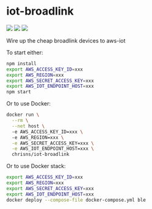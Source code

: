 # iot-broadlink

[![](https://images.microbadger.com/badges/image/chrisns/iot-broadlink.svg)](https://microbadger.com/images/chrisns/iot-broadlink "Get your own image badge on microbadger.com")
[![](https://images.microbadger.com/badges/version/chrisns/iot-broadlink.svg)](https://microbadger.com/images/chrisns/iot-broadlink "Get your own version badge on microbadger.com")
[![](https://images.microbadger.com/badges/commit/chrisns/iot-broadlink.svg)](https://microbadger.com/images/chrisns/iot-broadlink "Get your own commit badge on microbadger.com")

Wire up the cheap broadlink devices to aws-iot

To start either:
```bash
npm install
export AWS_ACCESS_KEY_ID=xxx
export AWS_REGION=xxx
export AWS_SECRET_ACCESS_KEY=xxx
export AWS_IOT_ENDPOINT_HOST=xxx
npm start
```

Or to use Docker:
```bash
docker run \
  --rm \
  --net host \ 
  -e AWS_ACCESS_KEY_ID=xxx \ 
  -e AWS_REGION=xxx \
  -e AWS_SECRET_ACCESS_KEY=xxx \
  -e AWS_IOT_ENDPOINT_HOST=xxx \
  chrisns/iot-broadlink
```

Or to use Docker stack:
```bash
export AWS_ACCESS_KEY_ID=xxx
export AWS_REGION=xxx
export AWS_SECRET_ACCESS_KEY=xxx
export AWS_IOT_ENDPOINT_HOST=xxx
docker deploy --compose-file docker-compose.yml ble
```